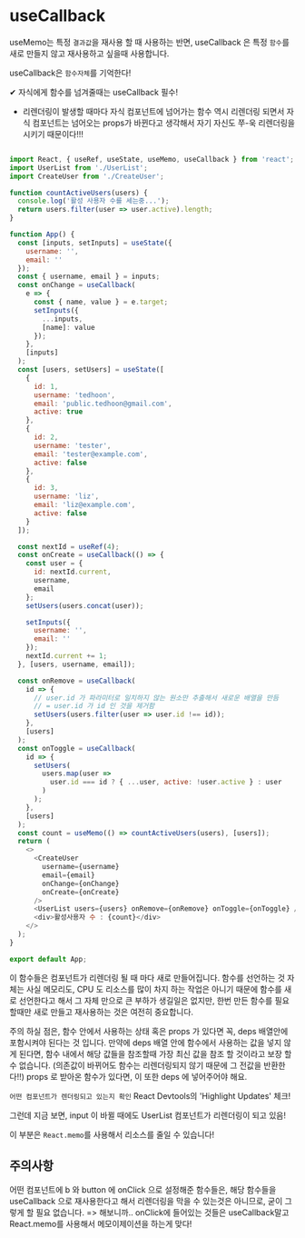 # useCallback

useMemo는 특정 `결과값`을 재사용 할 때 사용하는 반면, useCallback 은 특정 `함수`를 새로 만들지 않고 재사용하고 싶을때 사용합니다.

useCallback은 `함수자체`를 기억한다!


✔ 자식에게 함수를 넘겨줄때는 useCallback 필수!
- 리렌더링이 발생할 때마다 자식 컴포넌트에 넘어가는 함수 역시 리렌더링 되면서 자식 컴포넌트는 넘어오는 props가 바뀐다고 생각해서 자기 자신도 쭈-욱 리렌더링을 시키기 때문이다!!! 

```js

import React, { useRef, useState, useMemo, useCallback } from 'react';
import UserList from './UserList';
import CreateUser from './CreateUser';

function countActiveUsers(users) {
  console.log('활성 사용자 수를 세는중...');
  return users.filter(user => user.active).length;
}

function App() {
  const [inputs, setInputs] = useState({
    username: '',
    email: ''
  });
  const { username, email } = inputs;
  const onChange = useCallback(
    e => {
      const { name, value } = e.target;
      setInputs({
        ...inputs,
        [name]: value
      });
    },
    [inputs]
  );
  const [users, setUsers] = useState([
    {
      id: 1,
      username: 'tedhoon',
      email: 'public.tedhoon@gmail.com',
      active: true
    },
    {
      id: 2,
      username: 'tester',
      email: 'tester@example.com',
      active: false
    },
    {
      id: 3,
      username: 'liz',
      email: 'liz@example.com',
      active: false
    }
  ]);

  const nextId = useRef(4);
  const onCreate = useCallback(() => {
    const user = {
      id: nextId.current,
      username,
      email
    };
    setUsers(users.concat(user));

    setInputs({
      username: '',
      email: ''
    });
    nextId.current += 1;
  }, [users, username, email]);

  const onRemove = useCallback(
    id => {
      // user.id 가 파라미터로 일치하지 않는 원소만 추출해서 새로운 배열을 만듬
      // = user.id 가 id 인 것을 제거함
      setUsers(users.filter(user => user.id !== id));
    },
    [users]
  );
  const onToggle = useCallback(
    id => {
      setUsers(
        users.map(user =>
          user.id === id ? { ...user, active: !user.active } : user
        )
      );
    },
    [users]
  );
  const count = useMemo(() => countActiveUsers(users), [users]);
  return (
    <>
      <CreateUser
        username={username}
        email={email}
        onChange={onChange}
        onCreate={onCreate}
      />
      <UserList users={users} onRemove={onRemove} onToggle={onToggle} />
      <div>활성사용자 수 : {count}</div>
    </>
  );
}

export default App;

```
이 함수들은 컴포넌트가 리렌더링 될 때 마다 새로 만들어집니다. 함수를 선언하는 것 자체는 사실 메모리도, CPU 도 리소스를 많이 차지 하는 작업은 아니기 때문에 함수를 새로 선언한다고 해서 그 자체 만으로 큰 부하가 생길일은 없지만, 한번 만든 함수를 필요할때만 새로 만들고 재사용하는 것은 여전히 중요합니다.

주의 하실 점은, 함수 안에서 사용하는 상태 혹은 props 가 있다면 꼭, deps 배열안에 포함시켜야 된다는 것 입니다. 만약에 deps 배열 안에 함수에서 사용하는 값을 넣지 않게 된다면, 함수 내에서 해당 값들을 참조할때 가장 최신 값을 참조 할 것이라고 보장 할 수 없습니다. (의존값이 바뀌어도 함수는 리렌더링되지 않기 때문에 그 전값을 반환한다!!) props 로 받아온 함수가 있다면, 이 또한 deps 에 넣어주어야 해요.

`어떤 컴포넌트가 렌더링되고 있는지 확인`
React Devtools의 'Highlight Updates' 체크!

그런데 지금 보면, input 이 바뀔 때에도 UserList 컴포넌트가 리렌더링이 되고 있음!

이 부분은 `React.memo`를 사용해서 리소스를 줄일 수 있습니다!



## 주의사항
어떤 컴포넌트에 b 와 button 에 onClick 으로 설정해준 함수들은, 해당 함수들을 useCallback 으로 재사용한다고 해서 리렌더링을 막을 수 있는것은 아니므로, 굳이 그렇게 할 필요 없습니다.
=> 해보니까.. onClick에 들어있는 것들은 useCallback말고 React.memo를 사용해서 메모이제이션을 하는게 맞다!